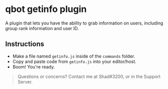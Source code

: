 # qbot getinfo plugin
A plugin that lets you have the ability to grab information on users, including group rank information and user ID.

## Instructions
* Make a file named `getinfo.js` inside of the `commands` folder.
* Copy and paste code from `getinfo.js` into your editor/host.
* Boom! You're ready.

> Questions or concerns? Contact me at Shad#3200, or in the Support Server.
